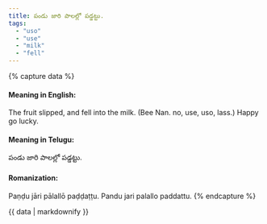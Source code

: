 ```yaml
---
title: పండు జారి పాలల్లో పడ్డట్టు.
tags:
  - "uso"
  - "use"
  - "milk"
  - "fell"
---
```


{% capture data %}
#### Meaning in English:
The fruit slipped, and fell into the milk.
(Bee Nan. no, use, uso, lass.)
Happy go lucky.

#### Meaning in Telugu:
పండు జారి పాలల్లో పడ్డట్టు.

#### Romanization:
Paṇḍu jāri pālallō paḍḍaṭṭu.
Pandu jari palallo paddattu.
{% endcapture %}

{{ data | markdownify }}

